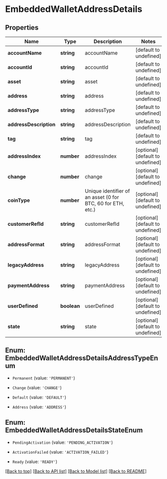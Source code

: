 # EmbeddedWalletAddressDetails

## Properties

|Name | Type | Description | Notes|
|------------ | ------------- | ------------- | -------------|
|**accountName** | **string** | accountName | [default to undefined]|
|**accountId** | **string** | accountId | [default to undefined]|
|**asset** | **string** | asset | [default to undefined]|
|**address** | **string** | address | [default to undefined]|
|**addressType** | **string** | addressType | [default to undefined]|
|**addressDescription** | **string** | addressDescription | [default to undefined]|
|**tag** | **string** | tag | [default to undefined]|
|**addressIndex** | **number** | addressIndex | [optional] [default to undefined]|
|**change** | **number** | change | [optional] [default to undefined]|
|**coinType** | **number** | Unique identifier of an asset (0 for BTC, 60 for ETH, etc.) | [optional] [default to undefined]|
|**customerRefId** | **string** | customerRefId | [optional] [default to undefined]|
|**addressFormat** | **string** | addressFormat | [optional] [default to undefined]|
|**legacyAddress** | **string** | legacyAddress | [optional] [default to undefined]|
|**paymentAddress** | **string** | paymentAddress | [optional] [default to undefined]|
|**userDefined** | **boolean** | userDefined | [optional] [default to undefined]|
|**state** | **string** | state | [optional] [default to undefined]|


## Enum: EmbeddedWalletAddressDetailsAddressTypeEnum


* `Permanent` (value: `'PERMANENT'`)

* `Change` (value: `'CHANGE'`)

* `Default` (value: `'DEFAULT'`)

* `Address` (value: `'ADDRESS'`)



## Enum: EmbeddedWalletAddressDetailsStateEnum


* `PendingActivation` (value: `'PENDING_ACTIVATION'`)

* `ActivationFailed` (value: `'ACTIVATION_FAILED'`)

* `Ready` (value: `'READY'`)





[[Back to top]](#) [[Back to API list]](../../README.md#documentation-for-api-endpoints) [[Back to Model list]](../../README.md#documentation-for-models) [[Back to README]](../../README.md)
